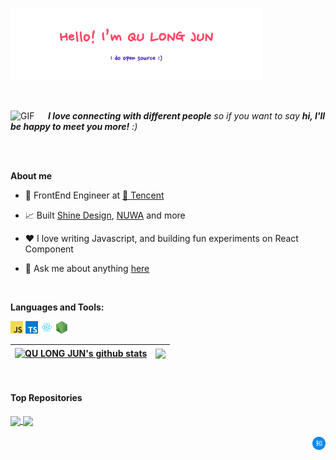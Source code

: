 <a href="https://anuraghazra.github.io"><img width="80%" src="./assets/logo.png" /></a>

<br />

<img align="left" alt="GIF" src="https://media.giphy.com/media/LnQjpWaON8nhr21vNW/giphy.gif" width="60" title="Say HI"> <em><b>I love connecting with different people</b> so if you want to say <b>hi, I'll be happy to meet you more!</b> :)</em>

<br />
<br />

**About me**

- 💼 FrontEnd Engineer at [🐧 Tencent](https://www.tencent.com)

- 📈 Built [Shine Design](https://shine.design), [NUWA](https://nuwa.design) and more

- ❤️ I love writing Javascript, and building fun experiments on React Component

- 💬 Ask me about anything [here](https://github.com/qulongjun/qulongjun/issues)

<br />

**Languages and Tools:**  

<code><img height="20" src="https://raw.githubusercontent.com/github/explore/80688e429a7d4ef2fca1e82350fe8e3517d3494d/topics/javascript/javascript.png"></code>
<code><img height="20" src="https://raw.githubusercontent.com/github/explore/80688e429a7d4ef2fca1e82350fe8e3517d3494d/topics/typescript/typescript.png"></code>
<code><img height="20" src="https://raw.githubusercontent.com/github/explore/80688e429a7d4ef2fca1e82350fe8e3517d3494d/topics/react/react.png"></code>
<code><img height="20" src="https://raw.githubusercontent.com/github/explore/80688e429a7d4ef2fca1e82350fe8e3517d3494d/topics/nodejs/nodejs.png"></code>    


| <a href="https://github.com/qulongjun"><img align="center" src="https://github-readme-stats.vercel.app/api?username=qulongjun&show_icons=true&include_all_commits=true&theme=buefy&hide_border=true" alt="QU LONG JUN's github stats" /></a> | <a href="https://github.com/qulongjun"><img align="center" src="https://github-readme-stats.vercel.app/api/top-langs/?username=qulongjun&layout=compact&theme=buefy&hide_border=true" /></a> |
| ------------- | ------------- |

<br />

#### Top Repositories

<a href="https://github.com/shine-design/shine-design">
  <img align="center" src="https://github-readme-stats.vercel.app/api/pin/?username=shine-design&repo=shine-design&theme=buefy" />
</a>
<a href="https://github.com/qulongjun/leetcode">
  <img align="center" src="https://github-readme-stats.vercel.app/api/pin/?username=qulongjun&repo=leetcode&theme=buefy" />
</a>

<br />
<br />

<a href="https://www.zhihu.com/people/qu-long-jun">
  <img align="right" alt="QU LONG JUN | Zhihu" width="21px" src="./assets/zhihu.svg" />
</a>
